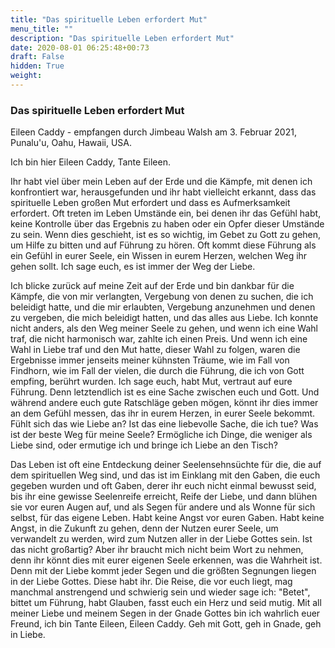 ```yaml
---
title: "Das spirituelle Leben erfordert Mut"
menu_title: ""
description: "Das spirituelle Leben erfordert Mut"
date: 2020-08-01 06:25:48+00:73
draft: False
hidden: True
weight:
---
```

### Das spirituelle Leben erfordert Mut

Eileen Caddy - empfangen durch Jimbeau Walsh am 3. Februar 2021, Punalu'u, Oahu, Hawaii, USA.

Ich bin hier Eileen Caddy, Tante Eileen.

Ihr habt viel über mein Leben auf der Erde und die Kämpfe, mit denen ich konfrontiert war, herausgefunden und ihr habt vielleicht erkannt, dass das spirituelle Leben großen Mut erfordert und dass es Aufmerksamkeit erfordert. Oft treten im Leben Umstände ein, bei denen ihr das Gefühl habt, keine Kontrolle über das Ergebnis zu haben oder ein Opfer dieser Umstände zu sein. Wenn dies geschieht, ist es so wichtig, im Gebet zu Gott zu gehen, um Hilfe zu bitten und auf Führung zu hören. Oft kommt diese Führung als ein Gefühl in eurer Seele, ein Wissen in eurem Herzen, welchen Weg ihr gehen sollt. Ich sage euch, es ist immer der Weg der Liebe.

Ich blicke zurück auf meine Zeit auf der Erde und bin dankbar für die Kämpfe, die von mir verlangten, Vergebung von denen zu suchen, die ich beleidigt hatte, und die mir erlaubten, Vergebung anzunehmen und denen zu vergeben, die mich beleidigt hatten, und das alles aus Liebe. Ich konnte nicht anders, als den Weg meiner Seele zu gehen, und wenn ich eine Wahl traf, die nicht harmonisch war, zahlte ich einen Preis. Und wenn ich eine Wahl in Liebe traf und den Mut hatte, dieser Wahl zu folgen, waren die Ergebnisse immer jenseits meiner kühnsten Träume, wie im Fall von Findhorn, wie im Fall der vielen, die durch die Führung, die ich von Gott empfing, berührt wurden. Ich sage euch, habt Mut, vertraut auf eure Führung. Denn letztendlich ist es eine Sache zwischen euch und Gott. Und während andere euch gute Ratschläge geben mögen, könnt ihr dies immer an dem Gefühl messen, das ihr in eurem Herzen, in eurer Seele bekommt. Fühlt sich das wie Liebe an? Ist das eine liebevolle Sache, die ich tue? Was ist der beste Weg für meine Seele? Ermögliche ich Dinge, die weniger als Liebe sind, oder ermutige ich und bringe ich Liebe an den Tisch?

Das Leben ist oft eine Entdeckung deiner Seelensehnsüchte für die, die auf dem spirituellen Weg sind, und das ist im Einklang mit den Gaben, die euch gegeben wurden und oft Gaben, derer ihr euch nicht einmal bewusst seid, bis ihr eine gewisse Seelenreife erreicht, Reife der Liebe, und dann blühen sie vor euren Augen auf, und als Segen für andere und als Wonne für sich selbst, für das eigene Leben. Habt keine Angst vor euren Gaben. Habt keine Angst, in die Zukunft zu gehen, denn der Nutzen eurer Seele, um verwandelt zu werden, wird zum Nutzen aller in der Liebe Gottes sein. Ist das nicht großartig? Aber ihr braucht mich nicht beim Wort zu nehmen, denn ihr könnt dies mit eurer eigenen Seele erkennen, was die Wahrheit ist. Denn mit der Liebe kommt jeder Segen und die größten Segnungen liegen in der Liebe Gottes. Diese habt ihr. Die Reise, die vor euch liegt, mag manchmal anstrengend und schwierig sein und wieder sage ich: "Betet", bittet um Führung, habt Glauben, fasst euch ein Herz und seid mutig. Mit all meiner Liebe und meinem Segen in der Gnade Gottes bin ich wahrlich euer Freund, ich bin Tante Eileen, Eileen Caddy. Geh mit Gott, geh in Gnade, geh in Liebe.
